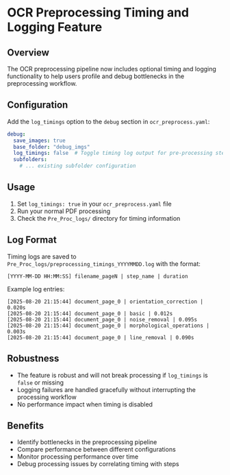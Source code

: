 # OCR Preprocessing Timing and Logging Feature

## Overview
The OCR preprocessing pipeline now includes optional timing and logging functionality to help users profile and debug bottlenecks in the preprocessing workflow.

## Configuration
Add the `log_timings` option to the `debug` section in `ocr_preprocess.yaml`:

```yaml
debug:
  save_images: true
  base_folder: "debug_imgs"
  log_timings: false  # Toggle timing log output for pre-processing steps
  subfolders:
    # ... existing subfolder configuration
```

## Usage
1. Set `log_timings: true` in your `ocr_preprocess.yaml` file
2. Run your normal PDF processing
3. Check the `Pre_Proc_logs/` directory for timing information

## Log Format
Timing logs are saved to `Pre_Proc_logs/preprocessing_timings_YYYYMMDD.log` with the format:
```
[YYYY-MM-DD HH:MM:SS] filename_pageN | step_name | duration
```

Example log entries:
```
[2025-08-20 21:15:44] document_page_0 | orientation_correction | 0.020s
[2025-08-20 21:15:44] document_page_0 | basic | 0.012s
[2025-08-20 21:15:44] document_page_0 | noise_removal | 0.095s
[2025-08-20 21:15:44] document_page_0 | morphological_operations | 0.003s
[2025-08-20 21:15:44] document_page_0 | line_removal | 0.090s
```

## Robustness
- The feature is robust and will not break processing if `log_timings` is `false` or missing
- Logging failures are handled gracefully without interrupting the processing workflow
- No performance impact when timing is disabled

## Benefits
- Identify bottlenecks in the preprocessing pipeline
- Compare performance between different configurations
- Monitor processing performance over time
- Debug processing issues by correlating timing with steps